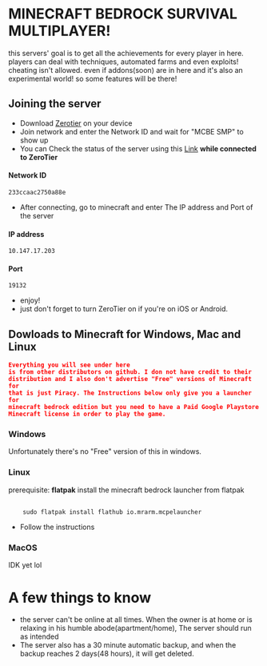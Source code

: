 # MINECRAFT BEDROCK SURVIVAL MULTIPLAYER!
this servers' goal is to get all the achievements for every player in here.
players can deal with techniques, automated farms and even exploits! cheating isn't allowed.
even if addons(soon) are in here and it's also an experimental world! so some features will be there!

## Joining the server
* Download [Zerotier](https://www.zerotier.com) on your device
* Join network and enter the Network ID and wait for "MCBE SMP" to show up
* You can Check the status of the server using this [Link](http://10.147.17.203:5500/index.html) **while connected to ZeroTier**

#### Network ID
    233ccaac2750a88e
* After connecting, go to minecraft and enter The IP address and Port of the server
#### IP address
    10.147.17.203
#### Port
    19132
* enjoy!
* just don't forget to turn ZeroTier on if you're on iOS or Android.

## Dowloads to Minecraft for Windows, Mac and Linux
<code style="color : red">**Everything you will see under here is from other distributors on github. I don not have credit to their distribution and I also don't advertise "Free" versions of Minecraft for that is just Piracy. The Instructions below only give you a launcher for minecraft bedrock edition but you need to have a Paid Google Playstore Minecraft license in order to play the game.**</code>

### Windows
Unfortunately there's no "Free" version of this in windows.

### Linux
prerequisite: **flatpak**
install the minecraft bedrock launcher from flatpak
##
        sudo flatpak install flathub io.mrarm.mcpelauncher
* Follow the instructions

### MacOS
IDK yet lol


# A few things to know
* the server can't be online at all times. When the owner is at home or is relaxing in his humble abode(apartment/home), The server should run as intended
* The server also has a 30 minute automatic backup, and when the backup reaches 2 days(48 hours), it will get deleted.
